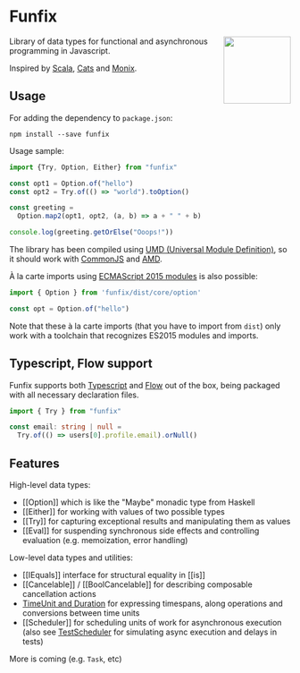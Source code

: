 # Funfix

<img src="https://funfix.org/public/logo/funfix-512.png" width="120" align="right" style="float:right; display: block; width:120px;" />

Library of data types for functional and asynchronous programming in Javascript.

Inspired by [Scala](http://www.scala-lang.org/), [Cats](http://typelevel.org/cats/)
and [Monix](https://monix.io/).

## Usage

For adding the dependency to `package.json`:

```
npm install --save funfix
```

Usage sample:

```typescript
import {Try, Option, Either} from "funfix"

const opt1 = Option.of("hello")
const opt2 = Try.of(() => "world").toOption()

const greeting =
  Option.map2(opt1, opt2, (a, b) => a + " " + b)

console.log(greeting.getOrElse("Ooops!"))
```

The library has been compiled using
[UMD (Universal Module Definition)](https://github.com/umdjs/umd),
so it should work with [CommonJS](http://requirejs.org/docs/commonjs.html)
and [AMD](http://requirejs.org/docs/whyamd.html).

À la carte imports using
[ECMAScript 2015 modules](https://developer.mozilla.org/en/docs/Web/JavaScript/Reference/Statements/import)
is also possible:

```typescript
import { Option } from 'funfix/dist/core/option'

const opt = Option.of("hello")
```

Note that these à la carte imports (that you have to import from `dist`)
only work with a toolchain that recognizes ES2015 modules and imports.

## Typescript, Flow support

Funfix supports both [Typescript](https://www.typescriptlang.org/)
and [Flow](https://flow.org/) out of the box, being packaged with
all necessary declaration files.

```typescript
import { Try } from "funfix"

const email: string | null =
  Try.of(() => users[0].profile.email).orNull()
```

## Features

High-level data types:

- [[Option]] which is like the "Maybe" monadic type from Haskell
- [[Either]] for working with values of two possible types
- [[Try]] for capturing exceptional results and manipulating them as values
- [[Eval]] for suspending synchronous side effects and controlling evaluation
  (e.g. memoization, error handling)

Low-level data types and utilities:

- [[IEquals]] interface for structural equality in [[is]]
- [[Cancelable]] / [[BoolCancelable]] for describing composable cancellation actions
- [TimeUnit and Duration](./modules/exec_time.html) for
  expressing timespans, along operations and conversions between time units
- [[Scheduler]] for scheduling units of work for asynchronous execution
  (also see [TestScheduler](https://funfix.org/api/classes/exec_scheduler.testscheduler.html)
  for simulating async execution and delays in tests)

More is coming (e.g. `Task`, etc)
